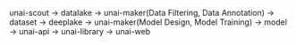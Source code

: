 unai-scout -> datalake -> unai-maker(Data Filtering, Data Annotation) -> dataset -> deeplake -> unai-maker(Model Design, Model Training) -> model -> unai-api -> unai-library -> unai-web

